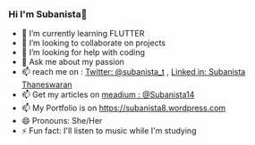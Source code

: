### Hi I'm Subanista👋


- 🌱 I’m currently learning FLUTTER
- 👯 I’m looking to collaborate on projects
- 🤔 I’m looking for help with coding
- 💬 Ask me about my passion 
- 📫 reach me on :  [Twitter: @subanista_t](https://twitter.com/subanista_t) , [Linked in: Subanista Thaneswaran](https://www.linkedin.com/in/subanista-thaneswaran/)
- 📫 Get my articles on [meadium : @Subanista14](https://medium.com/@subanista14)
- 📫 My Portfolio is on https://subanista8.wordpress.com
- 😄 Pronouns: She/Her
- ⚡ Fun fact: I'll listen to music while I'm studying

